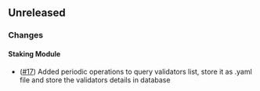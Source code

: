 ## Unreleased
### Changes
#### Staking Module
- ([\#17](https://github.com/forbole/njuno/pull/17)) Added periodic operations to query validators list, store it as .yaml file and store the validators details in database